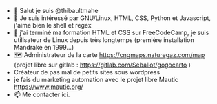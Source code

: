 - 👋 Salut je suis @thibaultmahe
- 👀 Je suis intéressé par GNU/Linux, HTML, CSS, Python et Javascript, j'aime bien le shell et regex
- 🌱 j'ai terminé ma formation HTML et CSS sur FreeCodeCamp, je suis utilisateur de Linux depuis très longtemps (première installation Mandrake en 1999...)
- 🗺️ Administrateur de la carte https://cngmaps.naturegaz.com/map (projet libre sur gitlab : https://gitlab.com/Seballot/gogocarto )
- Créateur de pas mal de petits sites sous wordpress
- je fais du marketing automation avec le projet libre Mautic https://www.mautic.org/
- 📫 Me contacter ici.

<!---
thibaultmahe/thibaultmahe is a ✨ special ✨ repository because its `README.md` (this file) appears on your GitHub profile.
You can click the Preview link to take a look at your changes.
--->
